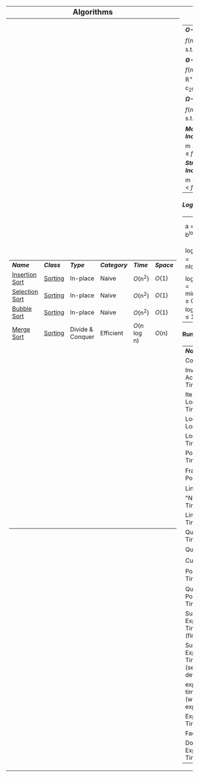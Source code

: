<table style="width:100%">
    <tr style="text-align: center; font-size:20px;">
        <td><strong>Algorithms</strong></td>
        <td><strong>Definitions</strong></td>	
    </tr>
    <tr>
        <th rowspan="5">
            <table style="width:100%">
                <tr>
                    <td><strong><i>Name</i></strong></td>
                    <td><strong><i>Class</i></strong></td>
                    <td><strong><i>Type</i></strong></td>
                    <td><strong><i>Category</i></strong></td>
                    <td><strong><i>Time</i></strong></td>
                    <td><strong><i>Space</i></strong></td>
                </tr>
                <tr>
                    <td><a href="/quickreference/Sorting/InsertionSort/InsertionSort">Insertion Sort</a></td>
                    <td><a href="/quickreference/Sorting/Sorting">Sorting</a></td>
                    <td>In-place</td>
                    <td>Naive</td>
                    <td><i>O</i>(n<sup>2</sup>)</td>
                    <td><i>O</i>(1)</td>
                </tr>
                <tr>
                    <td><a href="/quickreference/Sorting/SelectionSort/SelectionSort">Selection Sort</a></td>
                    <td><a href="/quickreference/Sorting/Sorting">Sorting</a></td>
                    <td>In-place</td>
                    <td>Naive</td>
                    <td><i>O</i>(n<sup>2</sup>)</td>
                    <td><i>O</i>(1)</td>
                </tr>
                <tr>
                    <td><a href="/quickreference/Sorting/BubbleSort/BubbleSort">Bubble Sort</a></td>
                    <td><a href="/quickreference/Sorting/Sorting">Sorting</a></td>
                    <td>In-place</td>
                    <td>Naive</td>
                    <td><i>O</i>(n<sup>2</sup>)</td>
                    <td><i>O</i>(1)</td>
                </tr>
                <tr>
                    <td><a href="/quickreference/Sorting/MergeSort/MergeSort">Merge Sort</a></td>
                    <td><a href="/quickreference/Sorting/Sorting">Sorting</a></td>
                    <td>Divide & Conquer</td>
                    <td>Efficient</td>
                    <td><i>O</i>(n log n)</td>
                    <td><i>O</i>(n)</td>
                </tr>
                <tr>
                    <td>&nbsp;</td>
                    <td>&nbsp;</td>
                    <td>&nbsp;</td>
                    <td>&nbsp;</td>
                    <td>&nbsp;</td>
                    <td>&nbsp;</td>
                </tr>
                <tr>
                    <td>&nbsp;</td>
                    <td>&nbsp;</td>
                    <td>&nbsp;</td>
                    <td>&nbsp;</td>
                    <td>&nbsp;</td>
                    <td>&nbsp;</td>
                </tr>
                <tr>
                    <td>&nbsp;</td>
                    <td>&nbsp;</td>
                    <td>&nbsp;</td>
                    <td>&nbsp;</td>
                    <td>&nbsp;</td>
                    <td>&nbsp;</td>
                </tr>
                <tr>
                    <td>&nbsp;</td>
                    <td>&nbsp;</td>
                    <td>&nbsp;</td>
                    <td>&nbsp;</td>
                    <td>&nbsp;</td>
                    <td>&nbsp;</td>
                </tr>
                <tr>
                    <td>&nbsp;</td>
                    <td>&nbsp;</td>
                    <td>&nbsp;</td>
                    <td>&nbsp;</td>
                    <td>&nbsp;</td>
                    <td>&nbsp;</td>
                </tr>
                <tr>
                    <td>&nbsp;</td>
                    <td>&nbsp;</td>
                    <td>&nbsp;</td>
                    <td>&nbsp;</td>
                    <td>&nbsp;</td>
                    <td>&nbsp;</td>
                </tr>
                <tr>
                    <td>&nbsp;</td>
                    <td>&nbsp;</td>
                    <td>&nbsp;</td>
                    <td>&nbsp;</td>
                    <td>&nbsp;</td>
                    <td>&nbsp;</td>
                </tr>
                <tr>
                    <td>&nbsp;</td>
                    <td>&nbsp;</td>
                    <td>&nbsp;</td>
                    <td>&nbsp;</td>
                    <td>&nbsp;</td>
                    <td>&nbsp;</td>
                </tr>
                <tr>
                    <td>&nbsp;</td>
                    <td>&nbsp;</td>
                    <td>&nbsp;</td>
                    <td>&nbsp;</td>
                    <td>&nbsp;</td>
                    <td>&nbsp;</td>
                </tr>
                <tr>
                    <td>&nbsp;</td>
                    <td>&nbsp;</td>
                    <td>&nbsp;</td>
                    <td>&nbsp;</td>
                    <td>&nbsp;</td>
                    <td>&nbsp;</td>
                </tr>
                <tr>
                    <td>&nbsp;</td>
                    <td>&nbsp;</td>
                    <td>&nbsp;</td>
                    <td>&nbsp;</td>
                    <td>&nbsp;</td>
                    <td>&nbsp;</td>
                </tr>
                <tr>
                    <td>&nbsp;</td>
                    <td>&nbsp;</td>
                    <td>&nbsp;</td>
                    <td>&nbsp;</td>
                    <td>&nbsp;</td>
                    <td>&nbsp;</td>
                </tr>
                <tr>
                    <td>&nbsp;</td>
                    <td>&nbsp;</td>
                    <td>&nbsp;</td>
                    <td>&nbsp;</td>
                    <td>&nbsp;</td>
                    <td>&nbsp;</td>
                </tr>
                <tr>
                    <td>&nbsp;</td>
                    <td>&nbsp;</td>
                    <td>&nbsp;</td>
                    <td>&nbsp;</td>
                    <td>&nbsp;</td>
                    <td>&nbsp;</td>
                </tr>
                <tr>
                    <td>&nbsp;</td>
                    <td>&nbsp;</td>
                    <td>&nbsp;</td>
                    <td>&nbsp;</td>
                    <td>&nbsp;</td>
                    <td>&nbsp;</td>
                </tr>
                <tr>
                    <td>&nbsp;</td>
                    <td>&nbsp;</td>
                    <td>&nbsp;</td>
                    <td>&nbsp;</td>
                    <td>&nbsp;</td>
                    <td>&nbsp;</td>
                </tr>
                <tr>
                    <td>&nbsp;</td>
                    <td>&nbsp;</td>
                    <td>&nbsp;</td>
                    <td>&nbsp;</td>
                    <td>&nbsp;</td>
                    <td>&nbsp;</td>
                </tr>
                <tr>
                    <td>&nbsp;</td>
                    <td>&nbsp;</td>
                    <td>&nbsp;</td>
                    <td>&nbsp;</td>
                    <td>&nbsp;</td>
                    <td>&nbsp;</td>
                </tr>
                <tr>
                    <td>&nbsp;</td>
                    <td>&nbsp;</td>
                    <td>&nbsp;</td>
                    <td>&nbsp;</td>
                    <td>&nbsp;</td>
                    <td>&nbsp;</td>
                </tr>
            </table>
        </th>
        <td>
            <table style="width:100%">
                <tr>
                    <td colspan="2"><strong><i>O-Notation</i></strong></td>
                </tr>
                <tr>
                    <td colspan="2"><i>f</i>(n) = <i>O</i>(<i>g</i>(n)) ⇒ ∃ c, n<sub>0</sub> ∈ ℝ<sup>+</sup> s.t. 0 ≤ <i>f</i>(n) ≤ c<i>g</i>(n) ∀ n ≥ n<sub>0</sub></td>
                </tr>
                <tr>
                    <td colspan="2"><strong><i>Θ-Notation</i></strong></td>
                </tr>
                <tr>
                    <td colspan="2"><i>f</i>(n) = Θ(<i>g</i>(n)) ⇒ ∃ c<sub>1</sub>, c<sub>2</sub>, n<sub>0</sub> ∈ ℝ<sup>+</sup> s.t. 0 ≤ c<sub>1</sub><i>g</i>(n) ≤ <i>f</i>(n) ≤ c<sub>2</sub><i>g</i>(n) ∀ n ≥ n<sub>0</sub></td>
                </tr>
                <tr>
                    <td colspan="2"><strong><i>Ω-Notation</i></strong></td>
                </tr>
                <tr>
                    <td colspan="2"><i>f</i>(n) = Ω(<i>g</i>(n)) ⇒ ∃ c, n<sub>0</sub> ∈ ℝ<sup>+</sup> s.t. 0 ≤ c<i>g</i>(n) ≤ <i>f</i>(n) ∀ n ≥ n<sub>0</sub></td>
                </tr>
                <tr>
                    <td colspan="1"><strong><i>Monotonically Increasing</i></strong></td>
                    <td colspan="1"><strong><i>Monotonically Decreasing</i></strong></td>
                </tr>
                <tr>
                    <td colspan="1">m ≤ n ⇒ <i>f</i>(m) ≤ <i>f</i>(n)</td>
                    <td colspan="1">m ≤ n ⇒ <i>f</i>(m) ≥ <i>f</i>(n)</td>
                </tr>
                <tr>
                    <td colspan="1"><strong><i>Strictly Increasing</i></strong></td>
                    <td colspan="1"><strong><i>Strictly Decreasing</i></strong></td>
                </tr>
                <tr>
                    <td colspan="1">m &lt; n ⇒ <i>f</i>(m) &lt; <i>f</i>(n)</td>
                    <td colspan="1">m &lt; n ⇒ <i>f</i>(m) &gt; <i>f</i>(n)</td>
                </tr>
            </table>
        </td>
    </tr>
    <tr>
        <td><strong><i>Log Conversions</i></strong></td>
    </tr>
        <td>
            <table style="width:100%;">
                <tr>
                    <td>a = b<sup>log<sub>b</sub>a</sup></td>
                    <td>log<sub>c</sub>(ab) = log<sub>c</sub>a + log<sub>c</sub>b</td>
                    <td>log<sub>c</sub>(a/b) = log<sub>c</sub>a - log<sub>c</sub>b</td>
                </tr>
                <tr>
                    <td>log<sub>b</sub>a<sup>n</sup> = nlog<sub>b</sub>a</td>
                    <td>log<sub>b</sub>a = log<sub>c</sub>a/log<sub>c</sub>b</td>
                    <td>log<sub>b</sub>(1/a) = -log<sub>b</sub>a</td>
                </tr>
                <tr>
                    <td>log<sup>*</sup>n = min{i ≥ 0: log<sup>(i)</sup>n ≤ 1}</td>
                    <td>log<sub>b</sub>a = 1/log<sub>a</sub>b</td>
                    <td>a<sup>log<sub>b</sub>c</sup> = c<sup>log<sub>b</sub>a</sup></td>
                </tr>
            </table>
        </td>
    <tr>
        <td><strong>Runtime Order</strong></td>
    </tr>
    <tr>
        <td>
            <table style="width:100%;">
                <tr>
                    <td><strong><i>Name</i></strong></td>
                    <td><strong><i>Complexity</i></strong></td>
                </tr>
                <tr>
                    <td>Constant Time</td>
                    <td><i>O</i>(1)</td>
                </tr>
                <tr>
                    <td>Inverse Ackermann Time</td>
                    <td><i>O</i>(<i>α</i>(<i>n</i>))</td>
                </tr>
                <tr>
                    <td>Iterated Logarithmic Time</td>
                    <td><i>O</i>(log<span style="vertical-align: 10%">*</span>&nbsp;<i>n</i>)</td>
                </tr>
                <tr>
                    <td>Log-Logarithmic</td>
                    <td><i>O</i>(log log <i>n</i>)</td>
                </tr>
                <tr>
                    <td>Logarithmic Time</td>
                    <td><i>O</i>(log&nbsp;<i>n</i>)</td>
                </tr>
                <tr>
                    <td>Polylogarithmic Time</td>
                    <td>poly(log&nbsp;<i>n</i>)</td>
                </tr>
                <tr>
                    <td>Fractional Power</td>
                    <td><span class="texhtml"><i>O</i>(<i>n</i><sup>c</sup>)</span> where <span class="texhtml">0 &lt; c &lt; 1</span></td>
                </tr>
                <tr>
                    <td>Linear Time</td>
                    <td><i>O</i>(<i>n</i>)</td>
                </tr>
                <tr>
                    <td>"N Log-Star N" Time</td>
                    <td><i>O</i>(<i>n</i>&nbsp;log<span style="vertical-align: 10%">*</span>&nbsp;<i>n</i>)</td>
                </tr>
                <tr>
                    <td>Linearithmic Time</td>
                    <td><i>O</i>(<i>n</i>&nbsp;log&nbsp;<i>n</i>)</td>
                </tr>
                <tr>
                    <td>Quasilinear Time</td>
                    <td><i>n</i>&nbsp;poly(log&nbsp;<i>n</i>)</td>
                </tr>
                <tr>
                    <td>Quadratic Time</td>
                    <td><i>O</i>(<i>n</i><sup>2</sup>)</td>
                </tr>
                <tr>
                    <td>Cubic Time</td>
                    <td><i>O</i>(<i>n</i><sup>3</sup>)</td>
                </tr>
                <tr>
                    <td>Polynomial Time</td>
                    <td>2<sup><i>O</i>(log&nbsp;<i>n</i>)</sup> = poly(<i>n</i>)</td>
                </tr>
                <tr>
                    <td>Quasi-Polynomial Time</td>
                    <td>2<sup>poly(log&nbsp;<i>n</i>)</sup></td>
                </tr>
                <tr>
                    <td>Sub-Exponential Time
                        <br>(first definition)</td>
                    <td><i>O</i>(2<sup><i>n</i><sup><i>ε</i></sup></sup>) for all <i>ε</i>&nbsp;&gt;&nbsp;0</td>
                </tr>
                <tr>
                    <td>Sub-Exponential Time
                        <br>(second definition)</td>
                    <td>2<sup><i>o</i>(<i>n</i>)</sup></td>
                </tr>
                <tr>
                    <td>exponential time
                        <br>(with linear exponent)</td>
                    <td>2<sup><i>O</i>(<i>n</i>)</sup></td>
                </tr>
                <tr>
                    <td>Exponential Time</td>
                    <td>2<sup>poly(<i>n</i>)</sup></td>
                </tr>
                <tr>
                    <td>Factorial Time</td>
                    <td><i>O</i>(<i>n</i>!)</td>
                </tr>
                <tr>
                    <td>Double Exponential Time</td>
                    <td>2<sup>2<sup>poly(<i>n</i>)</sup></sup>
                    </td>
                </tr>
            </table>
        </td>
    </tr>
</table>